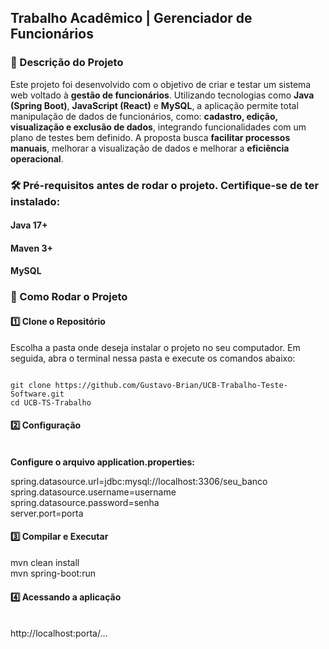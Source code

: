 <h2>Trabalho Acadêmico | Gerenciador de Funcionários</h2>

<h3>📝 Descrição do Projeto</h3> 

Este projeto foi desenvolvido com o objetivo de criar e testar um sistema web voltado à **gestão de funcionários**. Utilizando tecnologias como **Java (Spring Boot)**, **JavaScript (React)** e **MySQL**, a aplicação permite total manipulação de dados de funcionários, como: **cadastro, edição, visualização e exclusão de dados**, integrando funcionalidades com um plano de testes bem definido. A proposta busca **facilitar processos manuais**, melhorar a visualização de dados e melhorar a **eficiência operacional**.


<h3>🛠 Pré-requisitos antes de rodar o projeto. Certifique-se de ter instalado:</h3>

<h4>Java 17+</h4>

<h4>Maven 3+</h4>

<h4>MySQL</h4>

<h3>🚀 Como Rodar o Projeto</h3>

<h4>1️⃣ Clone o Repositório</h4>
<p>Escolha a pasta onde deseja instalar o projeto no seu computador. Em seguida, abra o terminal nessa pasta e execute os comandos abaixo:</p>

<pre><code>
git clone https://github.com/Gustavo-Brian/UCB-Trabalho-Teste-Software.git
cd UCB-TS-Trabalho
</code></pre>

<h4>2️⃣ Configuração</h4> <br>
<strong>Configure o arquivo application.properties:</strong>

spring.datasource.url=jdbc:mysql://localhost:3306/seu_banco <br>
spring.datasource.username=username <br>
spring.datasource.password=senha<br>
server.port=porta

<h4>3️⃣ Compilar e Executar</h4>

mvn clean install<br>
mvn spring-boot:run

<h4>4️⃣ Acessando a aplicação</h4> <br>
http://localhost:porta/...
